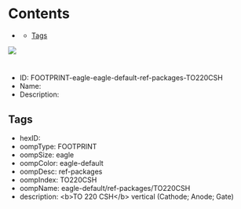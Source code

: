 



Contents
========

* [](#)
	* [Tags](#tags)
  
![][im]
# 

- ID: FOOTPRINT-eagle-eagle-default-ref-packages-TO220CSH
- Name: 
- Description: 

## Tags

- hexID: 
- oompType: FOOTPRINT
- oompSize: eagle
- oompColor: eagle-default
- oompDesc: ref-packages
- oompIndex: TO220CSH
- oompName: eagle-default/ref-packages/TO220CSH
- description: &lt;b&gt;TO 220 CSH&lt;/b&gt; vertical (Cathode; Anode; Gate)



[im]: image.png
